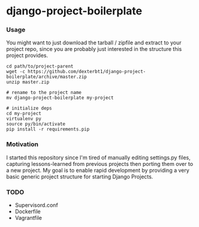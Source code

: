 # django-project-boilerplate

### Usage

You might want to just download the tarball / zipfile and extract to your project repo, since you are probably just interested in the 
structure this project provides.

    cd path/to/project-parent
    wget -c https://github.com/dexterbt1/django-project-boilerplate/archive/master.zip
    unzip master.zip 

    # rename to the project name
    mv django-project-boilerplate my-project

    # initialize deps
    cd my-project
    virtualenv py
    source py/bin/activate
    pip install -r requirements.pip
    

### Motivation

I started this repository since I'm tired of manually editing settings.py files, capturing lessons-learned 
from previous projects then porting them over to a new project. My goal is to enable rapid development by providing
a very basic generic project structure for starting Django Projects.

### TODO

- Supervisord.conf
- Dockerfile
- Vagrantfile

